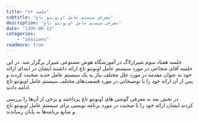 ```yaml
---
title: "جلسه ۷۳"
subtitle: "معرفی سیستم عامل اوبونتو تاچ"
description: "معرفی سیستم عامل اوبونتو تاچ"
date: "1395-06-13"
categories:
    - "sessions"
readmore: true
---
```

جلسه هفتاد سوم شیرازلاگ در آموزشگاه هوش مصنوعی شیراز برگزار شد. در این جلسه آقای شجاعی در مورد سیستم عامل اوبونتو تاچ ارائه داشتند.ایشان در ابتدای ارائه خود به عنوان مقدمه در مورد علل مختلف نیاز به یک سیستم عامل جدید صحبت کردند و پس از آن ارائه خود را با توضیحاتی در مورد قسمت‌های مختلف سیستم عامل اوبونتو تاچ ادامه دادند.

در بخش بعد به معرفی گوشی های اوبونتو تاچ پرداختند و برخی از آن‌ها را بررسی کردند.ایشان ارائه خود را با صحبت در مورد برنامه نویسی برای سیستم عامل اوبونتو تاچ و منابع برنامه‌ها به پایان رساندند.

